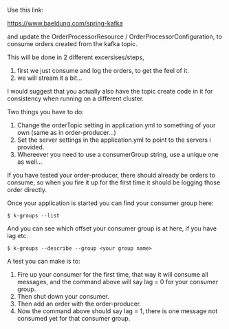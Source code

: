 Use this link:

https://www.baeldung.com/spring-kafka

and update the OrderProcessorResource / OrderProcessorConfiguration,
to consume orders created from the kafka topic.

This will be done in 2 different excersises/steps, 

1) first we just consume and log the orders, to get the feel of it.
2) we will stream it a bit...

I would suggest that you actually also have the topic create code in it
for consistency when running on a different cluster.

Two things you have to do:

1. Change the orderTopic setting in application.yml to something of your own (same as in order-producer...)
2. Set the server settings in the application.yml to point to the servers i provided.
3. Whereever you need to use a consumerGroup string, use a unique one as well...

If you have tested your order-producer, there should already be orders to 
consume, so when you fire it up for the first time it should be logging those order directly.

Once your application is started you can find your consumer group here:

```
$ k-groups --list 
```

And you can see which offset your consumer group is at here, if you have lag etc.

```
$ k-groups --describe --group <your group name> 
```

A test you can make is to:

1. Fire up your consumer for the first time, that way it will consume all messages, and the command above will say lag = 0 for your consumer group.
2. Then shut down your consumer.
3. Then add an order with the order-producer.
4. Now the command above should say lag = 1, there is one message not consumed yet for that consumer group.

   
